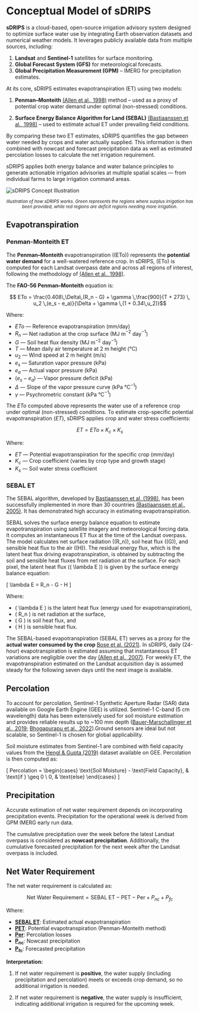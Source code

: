 # Conceptual Model of sDRIPS
**sDRIPS** is a cloud-based, open-source irrigation advisory system designed to optimize surface water use by integrating Earth observation datasets and numerical weather models. It leverages publicly available data from multiple sources, including:

1. **Landsat** and **Sentinel-1** satellites for surface monitoring.
2. **Global Forecast System (GFS)** for meteorological forecasts.
3. **Global Precipitation Measurement (GPM)** – IMERG for precipitation estimates. 

At its core, sDRIPS estimates evapotranspiration (ET) using two models:

1. **Penman–Monteith** <a href="https://www.fao.org/4/x0490e/x0490e00.htm" target="_blank">(Allen et al., 1998)</a> method – used as a proxy of potential crop water demand under optimal (non-stressed) conditions.

2. **Surface Energy Balance Algorithm for Land (SEBAL)** <a href="https://doi.org/10.1016/S0022-1694(98)00253-4" target="_blank">(Bastiaanssen et al., 1998)</a> – used to estimate actual ET under prevailing field conditions.

By comparing these two ET estimates, sDRIPS quantifies the gap between water needed by crops and water actually supplied. This information is then combined with nowcast and forecast precipitation data as well as estimated percolation losses to calculate the net irrigation requirement.

sDRIPS applies both energy balance and water balance principles to generate actionable irrigation advisories at multiple spatial scales — from individual farms to large irrigation command areas. 

![sDRIPS Concept Illustration](../images/sDRIPS_Illustration.png)
<p style="text-align:center"> <sup><i>Illustration of how sDRIPS works. Green represents the regions where surplus irrigation has been provided, while red regions are deficit regions needing more irrigation.</i></sup> </p>


## Evapotranspiration 
<span id="penman_et"></span>
### Penman-Monteith ET
The **Penman–Monteith** evapotranspiration (\(ETo\)) represents the **potential water demand** for a well-watered reference crop. In sDRIPS, \(ETo\) is computed for each Landsat overpass date and across all regions of interest, following the methodology of <a href="https://www.fao.org/4/x0490e/x0490e00.htm" target="_blank">(Allen et al., 1998)</a>.  

The **FAO-56 Penman–Monteith** equation is:  

$$ ETo = \frac{0.408\,\Delta\,(R_n - G) + \gamma \,\frac{900}{T + 273} \, u_2 \,(e_s - e_a)}{\Delta + \gamma \,(1 + 0.34\,u_2)}$$
    
Where:  

- $ETo$ — Reference evapotranspiration (mm/day)  
- $R_n$ — Net radiation at the crop surface (MJ m$^{-2}$ day$^{-1}$)  
- $G$ — Soil heat flux density (MJ m$^{-2}$ day$^{-1}$)  
- $T$ — Mean daily air temperature at 2 m height (°C)  
- $u_2$ — Wind speed at 2 m height (m/s)  
- $e_s$ — Saturation vapor pressure (kPa)  
- $e_a$ — Actual vapor pressure (kPa)  
- $(e_s - e_a)$ — Vapor pressure deficit (kPa)  
- $\Delta$ — Slope of the vapor pressure curve (kPa °C$^{-1}$)  
- $\gamma$ — Psychrometric constant (kPa °C$^{-1}$)  

The $ETo$ computed above represents the water use of a reference crop under optimal (non-stressed) conditions. To estimate crop-specific potential evapotranspiration ($ET$), sDRIPS applies crop and water stress coefficients:  

$$
ET = ETo \times K_c \times K_s
$$

Where:  

- $ET$ — Potential evapotranspiration for the specific crop (mm/day)  
- $K_c$ — Crop coefficient (varies by crop type and growth stage)  
- $K_s$ — Soil water stress coefficient    

<span id="sebal_et"></span>
### SEBAL ET
The SEBAL algorithm, developed by <a href="https://doi.org/10.1016/S0022-1694(98)00253-4" target="_blank">Bastiaanssen et al. (1998)</a>, has been successfully implemented in more than 30 countries <a href="https://doi.org/10.1061/(ASCE)0733-9437(2005)131:1(85)" target="_blank">(Bastiaanssen et al., 2005)</a>. It has demonstrated high accuracy in estimating evapotranspiration.

SEBAL solves the surface energy balance equation to estimate evapotranspiration using satellite imagery and meteorological forcing data. It computes an instantaneous ET flux at the time of the Landsat overpass. The model calculates net surface radiation (\(R_n\)), soil heat flux (\(G\)), and sensible heat flux to the air (\(H\)). The residual energy flux, which is the latent heat flux driving evapotranspiration, is obtained by subtracting the soil and sensible heat fluxes from net radiation at the surface. For each pixel, the latent heat flux (\( \lambda E \)) is given by the surface energy balance equation:

\[
\lambda E = R_n - G - H
\]

Where:

- \( \lambda E \) is the latent heat flux (energy used for evapotranspiration),  
- \( R_n \) is net radiation at the surface,  
- \( G \) is soil heat flux, and  
- \( H \) is sensible heat flux.

The SEBAL-based evapotranspiration (SEBAL ET) serves as a proxy for the **actual water consumed by the crop** <a href="https://doi.org/10.1029/2020WR028654" target="_blank">Bose et al. (2021)</a>. In sDRIPS, daily (24-hour) evapotranspiration is estimated assuming that instantaneous ET variations are negligible over the day <a href="https://doi.org/10.1061/(ASCE)0733-9437(2007)133:4(380)" target="_blank">(Allen et al., 2007)</a>. For weekly ET, the evapotranspiration estimated on the Landsat acquisition day is assumed steady for the following seven days until the next image is available.

<span id="percolation"></span>
## Percolation
To account for percolation, Sentinel-1 Synthetic Aperture Radar (SAR) data available on Google Earth Engine (GEE) is utilized. Sentinel-1 C-band (5 cm wavelength) data has been extensively used for soil moisture estimation and provides reliable results up to ~100 mm depth (<a href="https://doi.org/10.1109/TGRS.2018.2858004" target="_blank">Bauer-Marschallinger et al., 2019</a>; <a href="https://doi.org/10.1016/j.asr.2022.03.019" target="_blank">Bhogapurapu et al., 2022</a>).Ground sensors are ideal but not scalable, so Sentinel-1 is chosen for global applicability.  

Soil moisture estimates from Sentinel-1 are combined with field capacity values from the <a href="https://doi.org/10.5281/zenodo.2784001" target="_blank">Hengl & Gupta (2019)</a> dataset available on GEE. Percolation is then computed as:

\[
Percolation =
\begin{cases}
\text{Soil Moisture} - \text{Field Capacity}, & \text{if } \geq 0 \\
0, & \text{else}
\end{cases}
\]

<span id="precipitation"></span>
## Precipitation
Accurate estimation of net water requirement depends on incorporating precipitation events. Precipitation for the operational week is derived from GPM IMERG early run data.

The cumulative precipitation over the week before the latest Landsat overpass is considered as **nowcast precipitation**. Additionally, the cumulative forecasted precipitation for the next week after the Landsat overpass is included.

## Net Water Requirement
The net water requirement is calculated as:

$$
\text{Net Water Requirement} = \text{SEBAL ET} - \text{PET} - \text{Per} + P_{nc} + P_{fc}
$$

Where:  

- [**SEBAL ET**](#sebal_et): Estimated actual evapotranspiration  
- [**PET**](#penman_et): Potential evapotranspiration (Penman-Monteith method)  
- [**Per**](#percolation): Percolation losses  
- [**P<sub>nc</sub>**](#precipitation): Nowcast precipitation  
- [**P<sub>fc</sub>**](#precipitation): Forecasted precipitation  



**Interpretation:**

1. If net water requirement is **positive**, the water supply (including precipitation and percolation) meets or exceeds crop demand, so no additional irrigation is needed.

2. If net water requirement is **negative**, the water supply is insufficient, indicating additional irrigation is required for the upcoming week.

